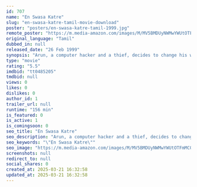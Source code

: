 ```yaml
---
id: 707
name: "En Swasa Katre"
slug: "en-swasa-katre-tamil-movie-download"
poster: "posters/en-swasa-katre-tamil-1999.jpg"
remote_poster: "https://m.media-amazon.com/images/M/MV5BMDUyNWMwYWUtOTFmMC00NGQ3LTk3N2UtODdjMWE5MmUzOWFhXkEyXkFqcGdeQXVyOTA0NTIzNzU@._V1_SX300.jpg"
original_language: "Tamil"
dubbed_in: null
released_date: "26 Feb 1999"
synopsis: "Arun, a computer hacker and a thief, decides to change his ways when he falls in love. When his brother blackmails him into a life of crime, he is forced to choose between family and love."
type: "movie"
rating: "5.5"
imdbid: "tt0485205"
tmdbid: null
views: 0
likes: 0
dislikes: 0
author_id: 1
trailer_url: null
runtime: "156 min"
is_featured: 0
is_active: 1
is_comingsoon: 0
seo_title: "En Swasa Katre"
seo_description: "Arun, a computer hacker and a thief, decides to change his ways when he falls in love. When his brother blackmails him into a life of crime, he is forced to choose between family and love."
seo_keywords: "\"En Swasa Katre\""
seo_image: "https://m.media-amazon.com/images/M/MV5BMDUyNWMwYWUtOTFmMC00NGQ3LTk3N2UtODdjMWE5MmUzOWFhXkEyXkFqcGdeQXVyOTA0NTIzNzU@._V1_SX300.jpg"
screenshots: null
redirect_to: null
social_shares: 0
created_at: 2025-03-21 16:32:58
updated_at: 2025-03-21 16:32:58
---
```


